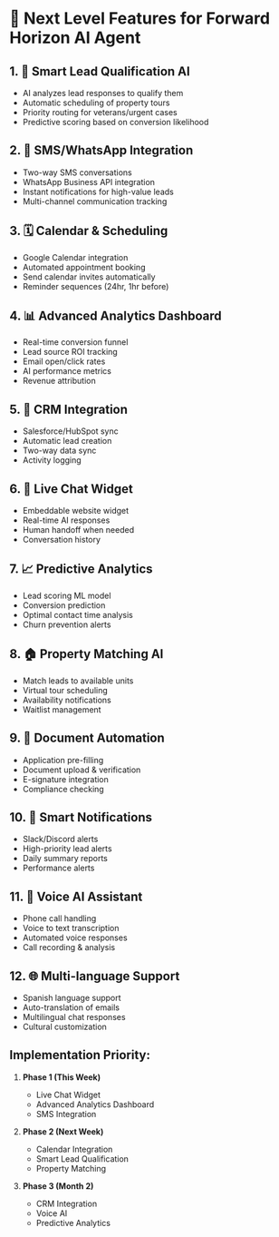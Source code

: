 # 🚀 Next Level Features for Forward Horizon AI Agent

## 1. 🎯 **Smart Lead Qualification AI**
- AI analyzes lead responses to qualify them
- Automatic scheduling of property tours
- Priority routing for veterans/urgent cases
- Predictive scoring based on conversion likelihood

## 2. 📱 **SMS/WhatsApp Integration**
- Two-way SMS conversations
- WhatsApp Business API integration
- Instant notifications for high-value leads
- Multi-channel communication tracking

## 3. 🗓️ **Calendar & Scheduling**
- Google Calendar integration
- Automated appointment booking
- Send calendar invites automatically
- Reminder sequences (24hr, 1hr before)

## 4. 📊 **Advanced Analytics Dashboard**
- Real-time conversion funnel
- Lead source ROI tracking
- Email open/click rates
- AI performance metrics
- Revenue attribution

## 5. 🤝 **CRM Integration**
- Salesforce/HubSpot sync
- Automatic lead creation
- Two-way data sync
- Activity logging

## 6. 💬 **Live Chat Widget**
- Embeddable website widget
- Real-time AI responses
- Human handoff when needed
- Conversation history

## 7. 📈 **Predictive Analytics**
- Lead scoring ML model
- Conversion prediction
- Optimal contact time analysis
- Churn prevention alerts

## 8. 🏠 **Property Matching AI**
- Match leads to available units
- Virtual tour scheduling
- Availability notifications
- Waitlist management

## 9. 📝 **Document Automation**
- Application pre-filling
- Document upload & verification
- E-signature integration
- Compliance checking

## 10. 🔔 **Smart Notifications**
- Slack/Discord alerts
- High-priority lead alerts
- Daily summary reports
- Performance alerts

## 11. 🎨 **Voice AI Assistant**
- Phone call handling
- Voice to text transcription
- Automated voice responses
- Call recording & analysis

## 12. 🌐 **Multi-language Support**
- Spanish language support
- Auto-translation of emails
- Multilingual chat responses
- Cultural customization

## Implementation Priority:
1. **Phase 1 (This Week)**
   - Live Chat Widget
   - Advanced Analytics Dashboard
   - SMS Integration

2. **Phase 2 (Next Week)**
   - Calendar Integration
   - Smart Lead Qualification
   - Property Matching

3. **Phase 3 (Month 2)**
   - CRM Integration
   - Voice AI
   - Predictive Analytics